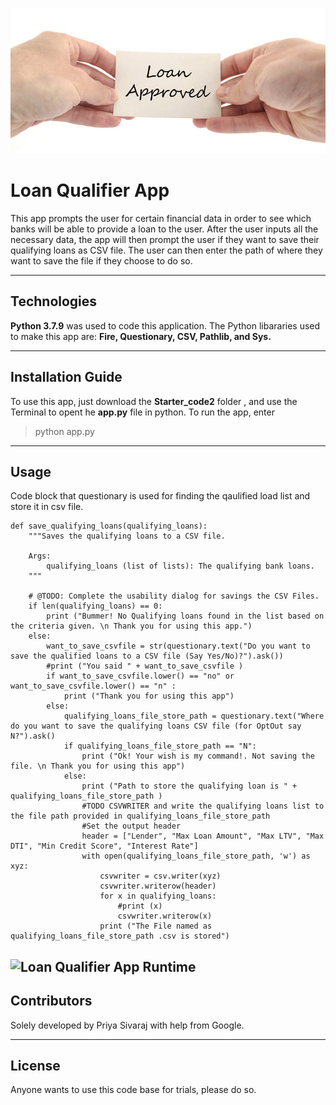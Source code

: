 ![Loan Qualifier](Images/Loan-Approved.jpeg)
# Loan Qualifier App

This app prompts the user for certain financial data in order to see which banks will be able to provide a loan to the user. After the user inputs all the necessary data, the app will then prompt the user if they want to save their qualifying loans as CSV file. The user can then enter the path of where they want to save the file if they choose to do so.

---

## Technologies

**Python 3.7.9** was used to code this application. The Python libararies used to make this app are: **Fire, Questionary, CSV, Pathlib, and Sys.**

---

## Installation Guide

To use this app, just download the **Starter_code2** folder , and use the Terminal to opent he **app.py** file in python. To run the app, enter
> python app.py
> 


---

## Usage

Code block that questionary is used for finding the qaulified load list and store it in csv file.

```
def save_qualifying_loans(qualifying_loans):
    """Saves the qualifying loans to a CSV file.

    Args:
        qualifying_loans (list of lists): The qualifying bank loans.
    """

    # @TODO: Complete the usability dialog for savings the CSV Files.
    if len(qualifying_loans) == 0:
        print ("Bummer! No Qualifying loans found in the list based on the criteria given. \n Thank you for using this app.")
    else:
        want_to_save_csvfile = str(questionary.text("Do you want to save the qualified loans to a CSV file (Say Yes/No)?").ask())
        #print ("You said " + want_to_save_csvfile )
        if want_to_save_csvfile.lower() == "no" or want_to_save_csvfile.lower() == "n" :
            print ("Thank you for using this app")
        else:
            qualifying_loans_file_store_path = questionary.text("Where do you want to save the qualifying loans CSV file (for OptOut say N?").ask()
            if qualifying_loans_file_store_path == "N":
                print ("Ok! Your wish is my command!. Not saving the file. \n Thank you for using this app")
            else:
                print ("Path to store the qualifying loan is " + qualifying_loans_file_store_path )
                #TODO CSVWRITER and write the qualifying loans list to the file path provided in qualifying_loans_file_store_path
                #Set the output header
                header = ["Lender", "Max Loan Amount", "Max LTV", "Max DTI", "Min Credit Score", "Interest Rate"]
                with open(qualifying_loans_file_store_path, 'w') as xyz:
                    csvwriter = csv.writer(xyz)
                    csvwriter.writerow(header)
                    for x in qualifying_loans:
                        #print (x)
                        csvwriter.writerow(x)
                    print ("The File named as qualifying_loans_file_store_path .csv is stored")
```

![Loan Qualifier App Runtime](loanqual_screenshot.png)
---

## Contributors

Solely developed by Priya Sivaraj with help from Google.

---

## License

Anyone wants to use this code base for trials, please do so.
